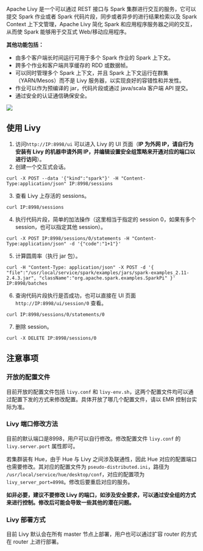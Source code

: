 Apache Livy 是一个可以通过 REST 接口与 Spark 集群进行交互的服务，它可以提交 Spark 作业或者 Spark 代码片段，同步或者异步的进行结果检索以及 Spark Context 上下文管理，Apache Livy 简化 Spark 和应用程序服务器之间的交互，从而使 Spark 能够用于交互式 Web/移动应用程序。

**其他功能包括：**
- 由多个客户端长时间运行可用于多个 Spark 作业的 Spark 上下文。
- 跨多个作业和客户端共享缓存的 RDD 或数据帧。
- 可以同时管理多个 Spark 上下文，并且 Spark 上下文运行在群集（YARN/Mesos）而不是 Livy 服务器，以实现良好的容错性和并发性。
- 作业可以作为预编译的 jar，代码片段或通过 java/scala 客户端 API 提交。
- 通过安全的认证通信确保安全。

![](https://main.qcloudimg.com/raw/4dc71e49b36d1790760e97cdd54543b6.png)

## 使用 Livy
1. 访问`http://IP:8998/ui` 可以进入 Livy 的 UI 页面（**IP 为外网 IP，请自行为安装有 Livy 的机器申请外网 IP，并编辑设置安全组策略来开通对应的端口以进行访问**）。
2. 创建一个交互式会话。
```
curl -X POST --data '{"kind":"spark"}' -H "Content-Type:application/json" IP:8998/sessions
```
3. 查看 Livy 上存活的 sessions。
```
curl IP:8998/sessions
```
4. 执行代码片段，简单的加法操作（这里相当于指定的 session 0，如果有多个 session，也可以指定其他 session）。
```
curl -X POST IP:8998/sessions/0/statements -H "Content-Type:application/json" -d '{"code":"1+1"}'
```
5. 计算圆周率（执行 jar 包）。
```
curl -H "Content-Type: application/json" -X POST -d '{ "file":"/usr/local/service/spark/examples/jars/spark-examples_2.11-2.4.3.jar", "className":"org.apache.spark.examples.SparkPi" }' IP:8998/batches
```
6. 查询代码片段执行是否成功，也可以直接在 UI 页面 `http://IP:8998/ui/session/0` 查看。
```
curl IP:8998/sessions/0/statements/0
```
7. 删除 session。
```
curl -X DELETE IP:8998/sessions/0
```

## 注意事项
###  开放的配置文件
目前开放的配置文件包括 `livy.conf` 和 `livy-env.sh`，这两个配置文件均可以通过配置下发的方式来修改配置。具体开放了哪几个配置文件，请以 EMR 控制台实际为准。

### Livy 端口修改方法
目前的默认端口是8998，用户可以自行修改。修改配置文件 `livy.conf` 的 `livy.server.port` 属性即可。

若集群装有 Hue，由于 Hue 与 Livy 之间涉及联通性，因此 Hue 对应的配置端口也需要修改。其对应的配置文件为 `pseudo-distributed.ini`，路径为 `/usr/local/service/hue/desktop/conf`，对应的配置项为 `livy_server_port=8998`。修改后要重启对应的服务。

**如非必要，建议不要修改 Livy 的端口，如涉及安全要求，可以通过安全组的方式来进行控制。修改后可能会导致一些其他的潜在问题。**

### Livy 部署方式
目前 Livy 默认会在所有 master 节点上部署，用户也可以通过扩容 router 的方式在 router 上进行部署。
